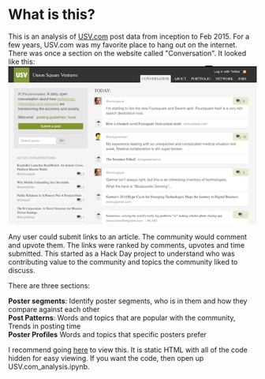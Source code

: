 # What is this?

This is an analysis of [USV.com](https://www.USV.com) post data from inception to Feb 2015. For a few years, USV.com was my favorite place to hang out on the internet. There was once a section on the website called "Conversation". It looked like this:   
![Conversation](images/USV-conversation-1.png)    <br />
  
  
Any user could submit links to an article. The community would comment and upvote them. The links were ranked by comments, upvotes and time submitted. This started as a Hack Day project to understand who was contributing value to the community and topics the community liked to discuss. 

There are three sections: 

**Poster segments**: Identify poster segments, who is in them and how they compare against each other  <br />
**Post Patterns**: Words and topics that are popular with the community, Trends in posting time <br />
**Poster Profiles** Words and topics that specific posters prefer  <br />


I recommend going [here](ewharton.github.io) to view this. It is static HTML with all of the code hidden for easy viewing. If you want the code, then open up USV.com_analysis.ipynb. 
